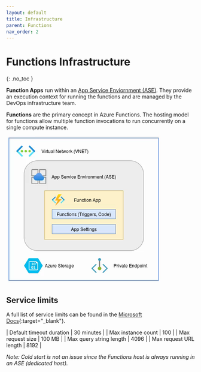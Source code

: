 ```yaml
---
layout: default
title: Infrastructure
parent: Functions
nav_order: 2
---
```


# Functions Infrastructure
{: .no_toc }

**Function Apps** run within an 
[App Service Enviornment (ASE)](https://docs.microsoft.com/en-us/azure/app-service/environment/overview). 
They provide an 
execution context for running the functions and are managed by the 
DevOps infrastructure team.

**Functions** are the primary concept in Azure Functions. The hosting model 
for functions allow multiple function invocations to run concurrently on a 
single compute instance.

![FunctionApp](../assets/images/functionapp.png)

## Service limits

A full list of service limits can be found in the 
[Microsoft Docs](https://docs.microsoft.com/en-us/azure/azure-functions/functions-scale){:target="_blank"}.

| Default timeout duration  | 30 minutes    |
| Max instance count        | 100           |
| Max request size          | 100 MB        |
| Max query string length   | 4096          |
| Max request URL length    | 8192          |

*Note: Cold start is not an issue since the Functions host is always 
running in an ASE (dedicated host).*
